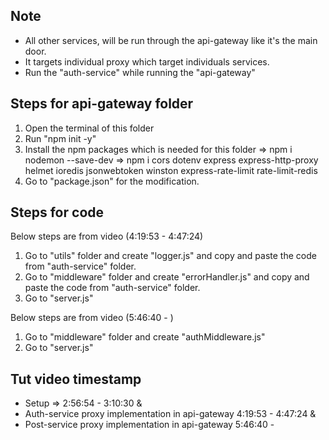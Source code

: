 ## Note
- All other services, will be run through the api-gateway like it's the main door.
- It targets individual proxy which target individuals services. 
- Run the "auth-service" while running the "api-gateway"

## Steps for api-gateway folder
1. Open the terminal of this folder
2. Run "npm init -y" 
3. Install the npm packages which is needed for this folder 
=> npm i nodemon --save-dev
=> npm i cors dotenv express express-http-proxy helmet ioredis jsonwebtoken winston express-rate-limit rate-limit-redis
4. Go to "package.json" for the modification.


## Steps for code
Below steps are from video (4:19:53 - 4:47:24)
1. Go to "utils" folder and create "logger.js" and copy and paste the code from "auth-service" folder.
2. Go to "middleware" folder and create  "errorHandler.js" and copy and paste the code from "auth-service" folder.
3. Go to "server.js"

Below steps are from video (5:46:40 - )
1. Go to "middleware" folder and create "authMiddleware.js" 
2. Go to "server.js"

## Tut video timestamp
- Setup => 2:56:54 - 3:10:30 &
- Auth-service proxy implementation in api-gateway 4:19:53 - 4:47:24 & 
- Post-service proxy implementation in api-gateway 5:46:40 - 

